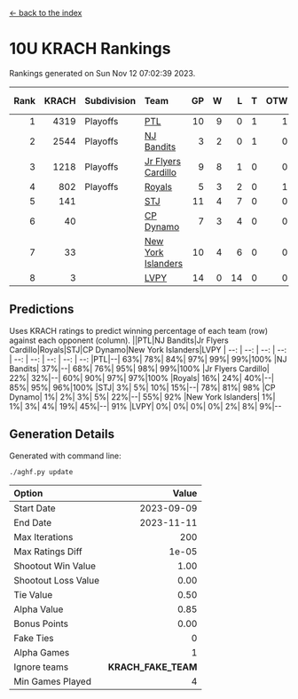 [<- back to the index](readme.md)
# 10U KRACH Rankings
Rankings generated on Sun Nov 12 07:02:39 2023.

Rank|KRACH|Subdivision|Team|GP|W|L|T|OTW|OTL|SoS|Exp Wins|Win Diff
---:|---:|:---|:---|---:|---:|---:|---:|---:|---:|---:|---:|---:
1|4319|Playoffs|[PTL](https://gamesheetstats.com/seasons/3663/teams/140791/schedule)|10|9|0|1|1|0|354|10.3|-0.0
2|2544|Playoffs|[NJ Bandits](https://gamesheetstats.com/seasons/3663/teams/140807/schedule)|3|2|0|1|0|0|1093|3.3|-0.0
3|1218|Playoffs|[Jr Flyers Cardillo](https://gamesheetstats.com/seasons/3663/teams/140794/schedule)|9|8|1|0|0|0|208|8.9|0.0
4|802|Playoffs|[Royals](https://gamesheetstats.com/seasons/3663/teams/140796/schedule)|5|3|2|0|1|0|1140|3.9|0.0
5|141||[STJ](https://gamesheetstats.com/seasons/3663/teams/140792/schedule)|11|4|7|0|0|0|1468|4.9|0.0
6|40||[CP Dynamo](https://gamesheetstats.com/seasons/3663/teams/140795/schedule)|7|3|4|0|0|1|979|3.9|0.0
7|33||[New York Islanders](https://gamesheetstats.com/seasons/3663/teams/140793/schedule)|10|4|6|0|0|1|997|4.9|0.0
8|3||[LVPY](https://gamesheetstats.com/seasons/3663/teams/140790/schedule)|14|0|14|0|0|0|1016|0.9|0.0

## Predictions
Uses KRACH ratings to predict winning percentage of each team (row) against each opponent (column).
||PTL|NJ Bandits|Jr Flyers Cardillo|Royals|STJ|CP Dynamo|New York Islanders|LVPY
| --: | --: | --: | --: | --: | --: | --: | --: | --: 
|PTL|--| 63%| 78%| 84%| 97%| 99%| 99%|100%
|NJ Bandits| 37%|--| 68%| 76%| 95%| 98%| 99%|100%
|Jr Flyers Cardillo| 22%| 32%|--| 60%| 90%| 97%| 97%|100%
|Royals| 16%| 24%| 40%|--| 85%| 95%| 96%|100%
|STJ|  3%|  5%| 10%| 15%|--| 78%| 81%| 98%
|CP Dynamo|  1%|  2%|  3%|  5%| 22%|--| 55%| 92%
|New York Islanders|  1%|  1%|  3%|  4%| 19%| 45%|--| 91%
|LVPY|  0%|  0%|  0%|  0%|  2%|  8%|  9%|--

## Generation Details

Generated with command line:
```
./aghf.py update
```

| Option | Value |
| :----- | ----: |
| Start Date | 2023-09-09 |
| End Date | 2023-11-11 |
| Max Iterations | 200 |
| Max Ratings Diff | 1e-05 |
| Shootout Win Value | 1.00 |
| Shootout Loss Value | 0.00 |
| Tie Value | 0.50 |
| Alpha Value | 0.85 |
| Bonus Points | 0.00 |
| Fake Ties | 0 |
| Alpha Games | 1 |
| Ignore teams | __KRACH_FAKE_TEAM__ |
| Min Games Played | 4 |

